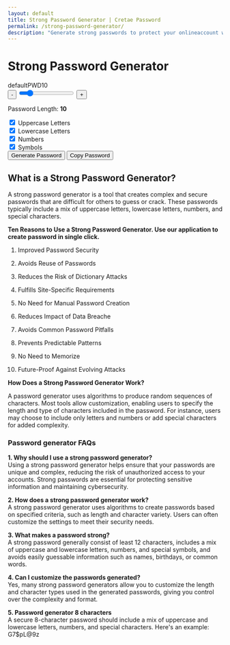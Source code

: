 ```yaml
---
layout: default
title: Strong Password Generator | Cretae Password 
permalink: /strong-password-generator/
description: "Generate strong passwords to protect your onlineaccount with our random password generator. Mix letters, numbers and symbols for safe password."
---
```




<div class="container">
 <div class="row justify-content-start">
   <div class="col-9">
    <h1 class="text-center mb-4">Strong Password Generator</h1>
     <div class="password-display font-monospace fs-1 text-light" id="password-display">defaultPWD10</div>
       <div class="my-3 range-container">
           <button class="btn btn-primary btn-circle" id="decrease-length">-</button>
           <input type="range" id="password-length" min="6" max="32" value="10">
           <button class="btn btn-primary btn-circle" id="increase-length">+</button>
       </div>
        <p class="text-center">Password Length: <strong id="length-value">10</strong></p>
        <div class="row justify-content-center ms-4">
        <div class="form-check col-md-3">
            <input class="form-check-input" type="checkbox" id="include-uppercase" checked>
            <label class="form-check-label" for="include-uppercase">Uppercase Letters</label>
        </div>
        <div class="form-check col-md-3">
            <input class="form-check-input" type="checkbox" id="include-lowercase" checked>
            <label class="form-check-label" for="include-lowercase">Lowercase Letters</label>
        </div>
        <div class="form-check col-md-3">
            <input class="form-check-input" type="checkbox" id="include-numbers" checked>
            <label class="form-check-label" for="include-numbers">Numbers</label>
        </div>
        <div class="form-check col-md-3">
            <input class="form-check-input" type="checkbox" id="include-symbols" checked>
            <label class="form-check-label" for="include-symbols">Symbols</label>
        </div>
    </div>
        <button class="btn btn-success mt-4 w-100" id="generate-password">Generate Password</button>
        <button class="btn btn-primary mt-2 w-100" id="copy-password">Copy Password</button>
    </div>
</div>

<h2 class="py-4">What is a Strong Password Generator?</h2>
<p>A strong password generator is a tool that creates complex and secure passwords that are difficult for others to guess or crack. These passwords typically include a mix of uppercase letters, lowercase letters, numbers, and special characters.</p>
<p><strong>Ten Reasons to Use a Strong Password Generator. Use our application to create password in single click.</strong></p>
<ol>
<li><p>Improved Password Security</p></li>
<li><p>Avoids Reuse of Passwords</p></li>
<li><p>Reduces the Risk of Dictionary Attacks</p></li>
<li><p>Fulfills Site-Specific Requirements</p></li>
<li><p>No Need for Manual Password Creation</p></li>
<li><p>Reduces Impact of Data Breache</p></li>
<li><p>Avoids Common Password Pitfalls</p></li>
<li><p>Prevents Predictable Patterns</p></li>
<li><p>No Need to Memorize</p></li>
<li><p>Future-Proof Against Evolving Attacks</p></li>
</ol>

<p><strong>How Does a Strong Password Generator Work?</strong></p>
<p>A password generator uses algorithms to produce random sequences of characters. Most tools allow customization, enabling users to specify the length and type of characters included in the password. For instance, users may choose to include only letters and numbers or add special characters for added complexity.</p>


<h3>Password generator FAQs</h3>
<p><strong>1. Why should I use a strong password generator?</strong><br />Using a strong password generator helps ensure that your passwords are unique and complex, reducing the risk of unauthorized access to your accounts. Strong passwords are essential for protecting sensitive information and maintaining cybersecurity.</p>
<p><strong>2. How does a strong password generator work?</strong><br />A strong password generator uses algorithms to create passwords based on specified criteria, such as length and character variety. Users can often customize the settings to meet their security needs.</p>
<p><strong>3. What makes a password strong?</strong><br />A strong password generally consist of least 12 characters, includes a mix of uppercase and lowercase letters, numbers, and special symbols, and avoids easily guessable information such as names, birthdays, or common words.</p>
<p><strong>4. Can I customize the passwords generated?</strong><br />Yes, many strong password generators allow you to customize the length and character types used in the generated passwords, giving you control over the complexity and format.</p>
<p><strong>5. Password generator 8 characters</strong><br />A secure 8-character password should include a mix of uppercase and lowercase letters, numbers, and special characters. Here's an example: G7$pL@9z</p>
</div>

<script src="{{ '/assets/js/pass-gen.js' | relative_url }}"></script>